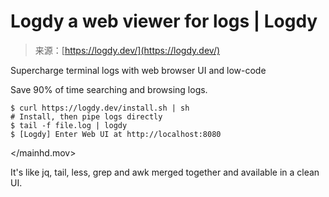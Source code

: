 <!--yml
category: 未分类
date: 2024-05-27 14:39:32
-->

# Logdy a web viewer for logs | Logdy

> 来源：[https://logdy.dev/](https://logdy.dev/)

Supercharge terminal logs with
web browser UI and low-code

Save 90% of time searching and browsing logs.

```
$ curl https://logdy.dev/install.sh | sh
# Install, then pipe logs directly
$ tail -f file.log | logdy
$ [Logdy] Enter Web UI at http://localhost:8080 
```

 </mainhd.mov> 

It's like jq, tail, less, grep and awk merged together and available in a clean UI.